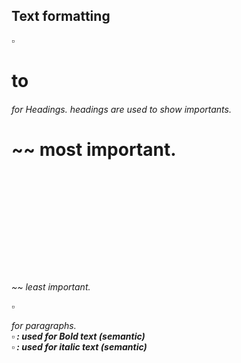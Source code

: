 ## Text formatting  
  
▫️<h1> to <h6> for Headings. headings are used to show importants.  
    <h1> ~~ most important.  
    <h2>  
    <h3>  
    <h4>  
    <h5>  
    <h6> ~~ least important.  
  
▫️<p> for paragraphs.  
▫️<strong> : used for Bold text (semantic)  
▫️<em> : used for italic text (semantic)  